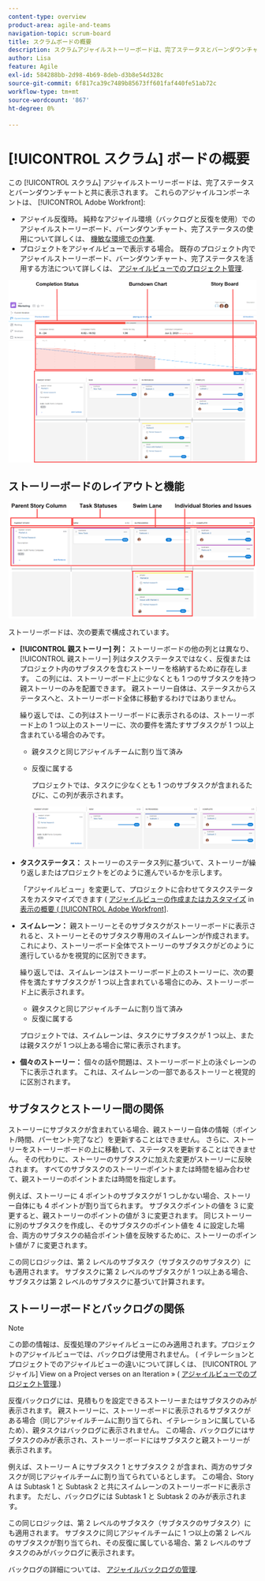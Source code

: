 ```yaml
---
content-type: overview
product-area: agile-and-teams
navigation-topic: scrum-board
title: スクラムボードの概要
description: スクラムアジャイルストーリーボードは、完了ステータスとバーンダウンチャートと共に表示されます。
author: Lisa
feature: Agile
exl-id: 584288bb-2d98-4b69-8deb-d3b8e54d328c
source-git-commit: 6f817ca39c7489b85673ff601faf440fe51ab72c
workflow-type: tm+mt
source-wordcount: '867'
ht-degree: 0%

---
```


# [!UICONTROL スクラム] ボードの概要

この [!UICONTROL スクラム] アジャイルストーリーボードは、完了ステータスとバーンダウンチャートと共に表示されます。 これらのアジャイルコンポーネントは、 [!UICONTROL Adobe Workfront]:

* アジャイル反復時。 純粋なアジャイル環境（バックログと反復を使用）でのアジャイルストーリーボード、バーンダウンチャート、完了ステータスの使用について詳しくは、 [機敏な環境での作業](../../../agile/work-in-an-agile-environment/work-in-an-agile-environment.md).
* プロジェクトをアジャイルビューで表示する場合。 既存のプロジェクト内でアジャイルストーリーボード、バーンダウンチャート、完了ステータスを活用する方法について詳しくは、 [アジャイルビューでのプロジェクト管理](../../../manage-work/projects/manage-projects/manage-projects-in-agile-view.md).

![アジャイル反復](assets/agile-iteration-with-callouts.png)

## ストーリーボードのレイアウトと機能

![アジャイルストーリーボード](assets/agile-storyboard-callouts.png)

ストーリーボードは、次の要素で構成されています。

* **[!UICONTROL 親ストーリー] 列：** ストーリーボードの他の列とは異なり、  [!UICONTROL 親ストーリー]  列はタスクステータスではなく、反復またはプロジェクト内のサブタスクを含むストーリーを格納するために存在します。 この列には、ストーリーボード上に少なくとも 1 つのサブタスクを持つ親ストーリーのみを配置できます。 親ストーリー自体は、ステータスからステータスへと、ストーリーボード全体に移動するわけではありません。

   繰り返しでは、この列はストーリーボードに表示されるのは、ストーリーボード上の 1 つ以上のストーリーに、次の要件を満たすサブタスクが 1 つ以上含まれている場合のみです。

   * 親タスクと同じアジャイルチームに割り当て済み
   * 反復に属する

      プロジェクトでは、タスクに少なくとも 1 つのサブタスクが含まれるたびに、この列が表示されます。

      ![親ストーリー列](assets/agile-parentstory-swimlane.png)

* **タスクステータス：** ストーリーのステータス列に基づいて、ストーリーが繰り返しまたはプロジェクトをどのように進んでいるかを示します。

   「アジャイルビュー」を変更して、プロジェクトに合わせてタスクステータスをカスタマイズできます ( [アジャイルビューの作成またはカスタマイズ](../../../reports-and-dashboards/reports/reporting-elements/views-overview.md#customizing-an-agile-view) in [表示の概要 ( [!UICONTROL Adobe Workfront]](../../../reports-and-dashboards/reports/reporting-elements/views-overview.md).

* **スイムレーン：** 親ストーリーとそのサブタスクがストーリーボードに表示されると、ストーリーとそのサブタスク専用のスイムレーンが作成されます。 これにより、ストーリーボード全体でストーリーのサブタスクがどのように進行しているかを視覚的に区別できます。

   繰り返しでは、スイムレーンはストーリーボード上のストーリーに、次の要件を満たすサブタスクが 1 つ以上含まれている場合にのみ、ストーリーボード上に表示されます。

   * 親タスクと同じアジャイルチームに割り当て済み
   * 反復に属する

   プロジェクトでは、スイムレーンは、タスクにサブタスクが 1 つ以上、または親タスクが 1 つ以上ある場合に常に表示されます。

* **個々のストーリー：** 個々の話や問題は、ストーリーボード上の泳ぐレーンの下に表示されます。 これは、スイムレーンの一部であるストーリーと視覚的に区別されます。

## サブタスクとストーリー間の関係

ストーリーにサブタスクが含まれている場合、親ストーリー自体の情報（ポイント/時間、パーセント完了など）を更新することはできません。 さらに、ストーリーをストーリーボードの上に移動して、ステータスを更新することはできません。 その代わりに、ストーリーのサブタスクに加えた変更がストーリーに反映されます。 すべてのサブタスクのストーリーポイントまたは時間を組み合わせて、親ストーリーのポイントまたは時間を指定します。

例えば、ストーリーに 4 ポイントのサブタスクが 1 つしかない場合、ストーリー自体にも 4 ポイントが割り当てられます。 サブタスクポイントの値を 3 に変更すると、親ストーリーのポイントの値が 3 に変更されます。 同じストーリーに別のサブタスクを作成し、そのサブタスクのポイント値を 4 に設定した場合、両方のサブタスクの結合ポイント値を反映するために、ストーリーのポイント値が 7 に変更されます。

この同じロジックは、第 2 レベルのサブタスク（サブタスクのサブタスク）にも適用されます。 サブタスクに第 2 レベルのサブタスクが 1 つ以上ある場合、サブタスクは第 2 レベルのサブタスクに基づいて計算されます。

## ストーリーボードとバックログの関係

>[!NOTE]
>
>この節の情報は、反復処理のアジャイルビューにのみ適用されます。プロジェクトのアジャイルビューでは、バックログは使用されません。 ( イテレーションとプロジェクトでのアジャイルビューの違いについて詳しくは、 [!UICONTROL アジャイル] View on a Project verses on an Iteration » ( [アジャイルビューでのプロジェクト管理](../../../manage-work/projects/manage-projects/manage-projects-in-agile-view.md).)

反復バックログには、見積もりを設定できるストーリーまたはサブタスクのみが表示されます。 親ストーリーに、ストーリーボードに表示されるサブタスクがある場合（同じアジャイルチームに割り当てられ、イテレーションに属しているため）、親タスクはバックログに表示されません。 この場合、バックログにはサブタスクのみが表示され、ストーリーボードにはサブタスクと親ストーリーが表示されます。

例えば、ストーリー A にサブタスク 1 とサブタスク 2 が含まれ、両方のサブタスクが同じアジャイルチームに割り当てられているとします。 この場合、Story A は Subtask 1 と Subtask 2 と共にスイムレーンのストーリーボードに表示されます。 ただし、バックログには Subtask 1 と Subtask 2 のみが表示されます。

この同じロジックは、第 2 レベルのサブタスク（サブタスクのサブタスク）にも適用されます。 サブタスクに同じアジャイルチームに 1 つ以上の第 2 レベルのサブタスクが割り当てられ、その反復に属している場合、第 2 レベルのサブタスクのみがバックログに表示されます。

バックログの詳細については、 [アジャイルバックログの管理](../../../agile/work-in-an-agile-environment/manage-the-agile-backlog.md).
